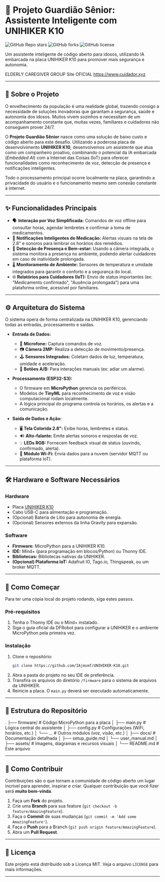 # 🤖 Projeto Guardião Sênior: Assistente Inteligente com UNIHIKER K10

![GitHub Repo stars](https://img.shields.io/github/stars/IAjmsmf/UNIHIKER-K10?style=social)
![GitHub forks](https://img.shields.io/github/forks/IAjmsmf/UNIHIKER-K10?style=social)
![GitHub license](https://img.shields.io/github/license/IAjmsmf/UNIHIKER-K10)

Um assistente inteligente de código aberto para idosos, utilizando IA embarcada na placa UNIHIKER K10 para promover mais segurança e autonomia.

ELDERLY CAREGIVER GROUP Site OFICIAL https://www.cuidador.xyz

<!-- ADICIONE UMA FOTO DO SEU PROJETO MONTADO AQUI QUANDO TIVER UMA -->
<!-- Ex: <p align="center"><img src="./assets/foto_projeto.jpg" width="600"></p> -->

---

## 📖 Sobre o Projeto

O envelhecimento da população é uma realidade global, trazendo consigo a necessidade de soluções inovadoras que garantam a segurança, saúde e autonomia dos idosos. Muitos vivem sozinhos e necessitam de um acompanhamento constante que, muitas vezes, familiares e cuidadores não conseguem prover 24/7.

O **Projeto Guardião Sênior** nasce como uma solução de baixo custo e código aberto para este desafio. Utilizando a poderosa placa de desenvolvimento **UNIHIKER K10**, desenvolvemos um assistente que atua como um companheiro proativo, combinando o potencial da IA embarcada (*Embedded AI*) com a Internet das Coisas (IoT) para oferecer funcionalidades como reconhecimento de voz, detecção de presença e notificações inteligentes.

Todo o processamento principal ocorre localmente na placa, garantindo a privacidade do usuário e o funcionamento mesmo sem conexão constante à internet.

---

## ✨ Funcionalidades Principais

*   🗣️ **Interação por Voz Simplificada:** Comandos de voz offline para consultar horas, agendar lembretes e confirmar a toma de medicamentos.
*   💊 **Notificações Inteligentes de Medicação:** Alertas visuais na tela de 2.8" e sonoros para lembrar os horários dos remédios.
*   👀 **Detecção de Presença e Bem-estar:** Usando a câmera integrada, o sistema monitora a presença no ambiente, podendo alertar cuidadores em caso de inatividade prolongada.
*   🌡️ **Monitoramento de Ambiente:** Sensores de temperatura e umidade integrados para garantir o conforto e a segurança do local.
*   🌐 **Relatórios para Cuidadores (IoT):** Envio de status importantes (ex: "Medicamento confirmado", "Ausência prolongada") para uma plataforma online, acessível por familiares.

---

## ⚙️ Arquitetura do Sistema

O sistema opera de forma centralizada na UNIHIKER K10, gerenciando todas as entradas, processamento e saídas.

<!-- ADICIONE UM DIAGRAMA DA ARQUITETURA AQUI -->
<!-- Ex: <p align="center"><img src="./assets/arquitetura.png"></p> -->

*   **Entrada de Dados:**
    *   🎤 **Microfone:** Captura comandos de voz.
    *   📷 **Câmera 2MP:** Realiza a detecção de movimento/presença.
    *   🕹️ **Sensores Integrados:** Coletam dados de luz, temperatura, umidade e aceleração.
    *   🔘 **Botões A/B:** Para interações manuais (ex: adiar um alarme).

*   **Processamento (ESP32-S3):**
    *   O firmware em **MicroPython** gerencia os periféricos.
    *   Modelos de **TinyML** para reconhecimento de voz e visão computacional rodam localmente.
    *   A lógica principal do programa controla os horários, os alertas e a comunicação.

*   **Saída de Dados e Ação:**
    *   🖥️ **Tela Colorida 2.8":** Exibe horas, lembretes e status.
    *   🔊 **Alto-falante:** Emite alertas sonoros e respostas de voz.
    *   💡 **LEDs RGB:** Fornecem feedback visual de status (ouvindo, confirmado, alerta).
    *   📶 **Módulo Wi-Fi:** Envia dados para a nuvem (servidor MQTT ou plataforma IoT).

---

## 🛠️ Hardware e Software Necessários

### Hardware
*   Placa [UNIHIKER K10](https://www.robocore.net/dfrobot/unihiker-k10)
*   Cabo USB-C para alimentação e programação.
*   (Opcional) Bateria de Lítio para autonomia de energia.
*   (Opcional) Sensores externos da linha Gravity para expansão.

### Software
*   **Firmware:** MicroPython para a UNIHIKER K10.
*   **IDE:** Mind+ (para programação em blocos/Python) ou Thonny IDE.
*   **Bibliotecas:** Bibliotecas nativas da UNIHIKER.
*   **(Opcional) Plataforma IoT:** Adafruit IO, Tago.io, Thingspeak, ou um broker MQTT.

---

## 🚀 Como Começar

Para ter uma cópia local do projeto rodando, siga estes passos.

### Pré-requisitos

1.  Tenha o Thonny IDE ou o Mind+ instalado.
2.  Siga o guia oficial da DFRobot para configurar a UNIHIKER e o ambiente MicroPython pela primeira vez.

### Instalação

1.  Clone o repositório:
    ```sh
    git clone https://github.com/IAjmsmf/UNIHIKER-K10.git
    ```
2.  Abra a pasta do projeto no seu IDE de preferência.
3.  Transfira os arquivos do diretório `/firmware` para o sistema de arquivos da UNIHIKER.
4.  Reinicie a placa. O `main.py` deverá ser executado automaticamente.

---

## 📁 Estrutura do Repositório

.
├── firmware/ # Código MicroPython para a placa
│ ├── main.py # Lógica central do assistente
│ ├── config.py # Configurações (WiFi, horários, etc.)
│ └── ... # Outros módulos (voz, visão, etc.)
│
├── docs/ # Documentação detalhada
│ ├── setup_guide.md
│ └── user_manual.md
│
├── assets/ # Imagens, diagramas e recursos visuais
│
└── README.md # Este arquivo


---

## 🤝 Como Contribuir

Contribuições são o que tornam a comunidade de código aberto um lugar incrível para aprender, inspirar e criar. Qualquer contribuição que você fizer será **muito bem-vinda**.

1.  Faça um **Fork** do projeto.
2.  Crie uma **Branch** para sua feature (`git checkout -b feature/AmazingFeature`).
3.  Faça o **Commit** de suas mudanças (`git commit -m 'Add some AmazingFeature'`).
4.  Faça o **Push** para a Branch (`git push origin feature/AmazingFeature`).
5.  Abra um **Pull Request**.

---

## 📄 Licença

Este projeto está distribuído sob a Licença MIT. Veja o arquivo `LICENSE` para mais informações.

---
